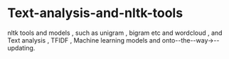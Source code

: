 # Text-analysis-and-nltk-tools
nltk tools and models , such as unigram , bigram etc and wordcloud , and Text analysis , TFIDF , Machine learning models and onto--the--way->--updating.
